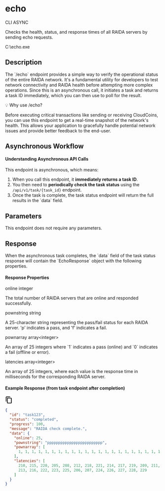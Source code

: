 
# echo

CLI ASYNC

Checks the health, status, and response times of all RAIDA servers by
sending echo requests.

C:\echo.exe 

## Description

The \`/echo\` endpoint provides a simple way to verify the operational
status of the entire RAIDA network. It\'s a fundamental utility for
developers to test network connectivity and RAIDA health before
attempting more complex operations. Since this is an asynchronous call,
it initiates a task and returns a task ID immediately, which you can
then use to poll for the result.


💡 Why use /echo?

Before executing critical transactions like sending or receiving
CloudCoins, you can use this endpoint to get a real-time snapshot of the
network\'s health. This allows your application to gracefully handle
potential network issues and provide better feedback to the end-user.

## Asynchronous Workflow

#### Understanding Asynchronous API Calls

This endpoint is asynchronous, which means:

1.  When you call this endpoint, it **immediately returns a task ID**.
2.  You then need to **periodically check the task status** using the
    `/api/v1/task/{task_id}` endpoint.
3.  Once the task is complete, the task status endpoint will return the
    full results in the \`data\` field.
## Parameters

This endpoint does not require any parameters.

## Response

When the asynchronous task completes, the \`data\` field of the task
status response will contain the \`EchoResponse\` object with the
following properties.


#### Response Properties


online integer


The total number of RAIDA servers that are online and responded
successfully.

pownstring  string

A 25-character string representing the pass/fail status for each RAIDA
server. \'p\' indicates a pass, and \'f\' indicates a fail.

pownarray array\<integer\>

An array of 25 integers where \`1\` indicates a pass (online) and \`0\`
indicates a fail (offline or error).

latencies array\<integer\>

An array of 25 integers, where each value is the response time in
milliseconds for the corresponding RAIDA server.

#### Example Response (from task endpoint after completion)

![](data:image/svg+xml;base64,PHN2ZyB4bWxucz0iaHR0cDovL3d3dy53My5vcmcvMjAwMC9zdmciIGhlaWdodD0iMjQiIHZpZXdib3g9IjAgMCAyNCAyNCIgd2lkdGg9IjI0IiBmaWxsPSJjdXJyZW50Q29sb3IiPjxwYXRoIGQ9Ik0wIDBoMjR2MjRIMHoiIGZpbGw9Im5vbmUiPjwvcGF0aD48cGF0aCBkPSJNMTYgMUg0Yy0xLjEgMC0yIC45LTIgMnYxNGgyVjNoMTJWMXptMyA0SDhjLTEuMSAwLTIgLjktMiAydjE0YzAgMS4xLjkgMiAyIDJoMTFjMS4xIDAgMi0uOSAyLTJWN2MwLTEuMS0uOS0yLTItMnptMCAxNkg4VjdoMTF2MTR6Ij48L3BhdGg+PC9zdmc+)

``` json
{
  "id": "task123",
  "status": "completed",
  "progress": 100,
  "message": "RAIDA check complete.",
  "data": {
    "online": 25,
    "pownstring": "ppppppppppppppppppppppppp",
    "pownarray": [
      1, 1, 1, 1, 1, 1, 1, 1, 1, 1, 1, 1, 1, 1, 1, 1, 1, 1, 1, 1, 1, 1, 1, 1, 1
    ],
    "latencies": [
      210, 215, 220, 205, 208, 212, 218, 221, 214, 217, 219, 209, 211,
      213, 216, 222, 223, 225, 206, 207, 224, 226, 227, 228, 229
    ]
  }
}
```
